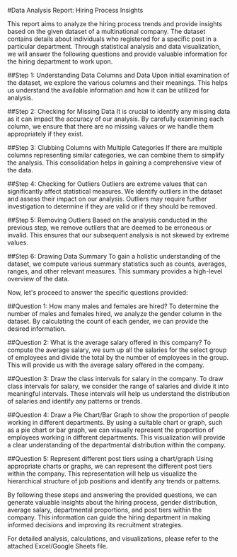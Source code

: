 #Data Analysis Report: Hiring Process Insights

This report aims to analyze the hiring process trends and provide insights based on the given dataset of a multinational company. The dataset contains details about individuals who registered for a specific post in a particular department. Through statistical analysis and data visualization, we will answer the following questions and provide valuable information for the hiring department to work upon.

##Step 1: Understanding Data Columns and Data
Upon initial examination of the dataset, we explore the various columns and their meanings. This helps us understand the available information and how it can be utilized for analysis.

##Step 2: Checking for Missing Data
It is crucial to identify any missing data as it can impact the accuracy of our analysis. By carefully examining each column, we ensure that there are no missing values or we handle them appropriately if they exist.

##Step 3: Clubbing Columns with Multiple Categories
If there are multiple columns representing similar categories, we can combine them to simplify the analysis. This consolidation helps in gaining a comprehensive view of the data.

##Step 4: Checking for Outliers
Outliers are extreme values that can significantly affect statistical measures. We identify outliers in the dataset and assess their impact on our analysis. Outliers may require further investigation to determine if they are valid or if they should be removed.

##Step 5: Removing Outliers
Based on the analysis conducted in the previous step, we remove outliers that are deemed to be erroneous or invalid. This ensures that our subsequent analysis is not skewed by extreme values.

##Step 6: Drawing Data Summary
To gain a holistic understanding of the dataset, we compute various summary statistics such as counts, averages, ranges, and other relevant measures. This summary provides a high-level overview of the data.

Now, let's proceed to answer the specific questions provided:

##Question 1: How many males and females are hired?
To determine the number of males and females hired, we analyze the gender column in the dataset. By calculating the count of each gender, we can provide the desired information.

##Question 2: What is the average salary offered in this company?
To compute the average salary, we sum up all the salaries for the select group of employees and divide the total by the number of employees in the group. This will provide us with the average salary offered in the company.

##Question 3: Draw the class intervals for salary in the company.
To draw class intervals for salary, we consider the range of salaries and divide it into meaningful intervals. These intervals will help us understand the distribution of salaries and identify any patterns or trends.

##Question 4: Draw a Pie Chart/Bar Graph to show the proportion of people working in different departments.
By using a suitable chart or graph, such as a pie chart or bar graph, we can visually represent the proportion of employees working in different departments. This visualization will provide a clear understanding of the departmental distribution within the company.

##Question 5: Represent different post tiers using a chart/graph
Using appropriate charts or graphs, we can represent the different post tiers within the company. This representation will help us visualize the hierarchical structure of job positions and identify any trends or patterns.

By following these steps and answering the provided questions, we can generate valuable insights about the hiring process, gender distribution, average salary, departmental proportions, and post tiers within the company. This information can guide the hiring department in making informed decisions and improving its recruitment strategies.

For detailed analysis, calculations, and visualizations, please refer to the attached Excel/Google Sheets file.

